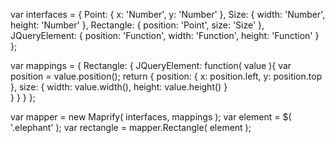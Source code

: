 var interfaces = {
  Point: {
    x: 'Number',
    y: 'Number'
  },
  Size: {
    width: 'Number',
    height: 'Number'
  },
  Rectangle: {
    position: 'Point',
    size: 'Size'
  },
  JQueryElement: {
    position: 'Function',
    width: 'Function',
    height: 'Function'
  }
};

var mappings = {
  Rectangle: {
    JQueryElement: function( value ){
      var position = value.position();
      return {
        position: {
          x: position.left,
          y: position.top
        },
        size: {
          width: value.width(),
          height: value.height()
        }        
      }
    }
  }
};

var mapper = new Maprify( interfaces, mappings );
var element = $( '.elephant' );
var rectangle = mapper.Rectangle( element );